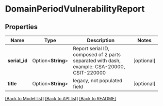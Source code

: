 # DomainPeriodVulnerabilityReport

## Properties

Name | Type | Description | Notes
------------ | ------------- | ------------- | -------------
**serial_id** | Option<**String**> | Report serial ID, composed of 2 parts separated with dash, example: CSA-20000, CSIT-220000 | [optional]
**title** | Option<**String**> | legacy, not populated field | [optional]

[[Back to Model list]](./README.md#documentation-for-models) [[Back to API list]](./README.md#documentation-for-api-endpoints) [[Back to README]](../README.md)
